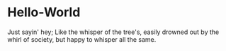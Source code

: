 # Hello-World
Just sayin' hey;
Like the whisper of the tree's, easily drowned out by the whirl of society, but happy to whisper all the same.

